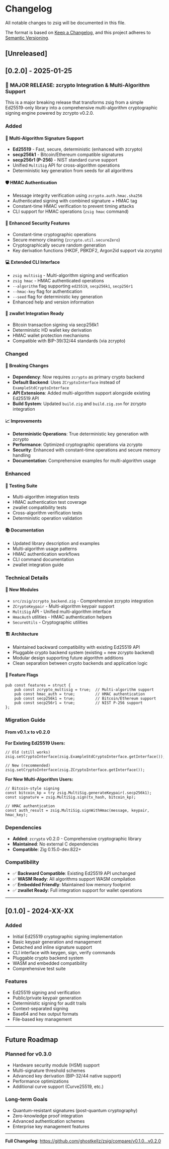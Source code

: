 # Changelog

All notable changes to zsig will be documented in this file.

The format is based on [Keep a Changelog](https://keepachangelog.com/en/1.0.0/),
and this project adheres to [Semantic Versioning](https://semver.org/spec/v2.0.0.html).

## [Unreleased]

## [0.2.0] - 2025-01-25

### 🚀 **MAJOR RELEASE: zcrypto Integration & Multi-Algorithm Support**

This is a major breaking release that transforms zsig from a simple Ed25519-only library into a comprehensive multi-algorithm cryptographic signing engine powered by zcrypto v0.2.0.

### Added

#### 🔐 **Multi-Algorithm Signature Support**
- **Ed25519** - Fast, secure, deterministic (enhanced with zcrypto)
- **secp256k1** - Bitcoin/Ethereum compatible signatures
- **secp256r1 (P-256)** - NIST standard curve support
- Unified `MultiSig` API for cross-algorithm operations
- Deterministic key generation from seeds for all algorithms

#### 🛡️ **HMAC Authentication**
- Message integrity verification using `zcrypto.auth.hmac.sha256`
- Authenticated signing with combined signature + HMAC tag
- Constant-time HMAC verification to prevent timing attacks
- CLI support for HMAC operations (`zsig hmac` command)

#### 🔧 **Enhanced Security Features**
- Constant-time cryptographic operations
- Secure memory clearing (`zcrypto.util.secureZero`)
- Cryptographically secure random generation
- Key derivation functions (HKDF, PBKDF2, Argon2id support via zcrypto)

#### 💻 **Extended CLI Interface**
- `zsig multisig` - Multi-algorithm signing and verification
- `zsig hmac` - HMAC authenticated operations
- `--algorithm` flag supporting `ed25519`, `secp256k1`, `secp256r1`
- `--hmac-key` flag for authentication
- `--seed` flag for deterministic key generation
- Enhanced help and version information

#### 🏦 **zwallet Integration Ready**
- Bitcoin transaction signing via secp256k1
- Deterministic HD wallet key derivation
- HMAC wallet protection mechanisms
- Compatible with BIP-39/32/44 standards (via zcrypto)

### Changed

#### 🔄 **Breaking Changes**
- **Dependency**: Now requires `zcrypto` as primary crypto backend
- **Default Backend**: Uses `ZCryptoInterface` instead of `ExampleStdCryptoInterface`
- **API Extensions**: Added multi-algorithm support alongside existing Ed25519 API
- **Build System**: Updated `build.zig` and `build.zig.zon` for zcrypto integration

#### 📈 **Improvements**
- **Deterministic Operations**: True deterministic key generation with zcrypto
- **Performance**: Optimized cryptographic operations via zcrypto
- **Security**: Enhanced with constant-time operations and secure memory handling
- **Documentation**: Comprehensive examples for multi-algorithm usage

### Enhanced

#### 🧪 **Testing Suite**
- Multi-algorithm integration tests
- HMAC authentication test coverage
- zwallet compatibility tests
- Cross-algorithm verification tests
- Deterministic operation validation

#### 📚 **Documentation**
- Updated library description and examples
- Multi-algorithm usage patterns
- HMAC authentication workflows
- CLI command documentation
- zwallet integration guide

### Technical Details

#### 🔧 **New Modules**
- `src/zsig/zcrypto_backend.zig` - Comprehensive zcrypto integration
- `ZCryptoKeypair` - Multi-algorithm keypair support
- `MultiSig` API - Unified multi-algorithm interface
- `HmacAuth` utilities - HMAC authentication helpers
- `SecureUtils` - Cryptographic utilities

#### 🏗️ **Architecture**
- Maintained backward compatibility with existing Ed25519 API
- Pluggable crypto backend system (existing + new zcrypto backend)
- Modular design supporting future algorithm additions
- Clean separation between crypto backends and application logic

#### 🎯 **Feature Flags**
```zig
pub const features = struct {
    pub const zcrypto_multisig = true;  // Multi-algorithm support
    pub const hmac_auth = true;         // HMAC authentication
    pub const secp256k1 = true;         // Bitcoin/Ethereum support
    pub const secp256r1 = true;         // NIST P-256 support
};
```

### Migration Guide

#### From v0.1.x to v0.2.0

**For Existing Ed25519 Users:**
```zig
// Old (still works)
zsig.setCryptoInterface(zsig.ExampleStdCryptoInterface.getInterface());

// New (recommended)
zsig.setCryptoInterface(zsig.ZCryptoInterface.getInterface());
```

**For New Multi-Algorithm Users:**
```zig
// Bitcoin-style signing
const bitcoin_kp = try zsig.MultiSig.generateKeypair(.secp256k1);
const signature = zsig.MultiSig.sign(tx_hash, bitcoin_kp);

// HMAC authentication
const auth_result = zsig.MultiSig.signWithHmac(message, keypair, hmac_key);
```

### Dependencies

- **Added**: `zcrypto` v0.2.0 - Comprehensive cryptographic library
- **Maintained**: No external C dependencies
- **Compatible**: Zig 0.15.0-dev.822+

### Compatibility

- ✅ **Backward Compatible**: Existing Ed25519 API unchanged
- ✅ **WASM Ready**: All algorithms support WASM compilation
- ✅ **Embedded Friendly**: Maintained low memory footprint
- ✅ **zwallet Ready**: Full integration support for wallet operations

---

## [0.1.0] - 2024-XX-XX

### Added
- Initial Ed25519 cryptographic signing implementation
- Basic keypair generation and management
- Detached and inline signature support
- CLI interface with keygen, sign, verify commands
- Pluggable crypto backend system
- WASM and embedded compatibility
- Comprehensive test suite

### Features
- Ed25519 signing and verification
- Public/private keypair generation
- Deterministic signing for audit trails
- Context-separated signing
- Base64 and hex output formats
- File-based key management

---

## Future Roadmap

### Planned for v0.3.0
- Hardware security module (HSM) support
- Multi-signature threshold schemes
- Advanced key derivation (BIP-32/44 native support)
- Performance optimizations
- Additional curve support (Curve25519, etc.)

### Long-term Goals
- Quantum-resistant signatures (post-quantum cryptography)
- Zero-knowledge proof integration
- Advanced authentication schemes
- Enterprise key management features

---

**Full Changelog**: https://github.com/ghostkellz/zsig/compare/v0.1.0...v0.2.0